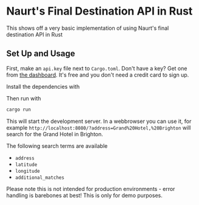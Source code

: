 # Naurt's Final Destination API in Rust

This shows off a very basic implementation of using Naurt's final destination API
in Rust

## Set Up and Usage 

First, make an `api.key` file next to `Cargo.toml`. 
Don't have a key? Get one from [the dashboard](https://dashboard.naurt.com/sign-up).
It's free and you don't need a credit card to sign up.

Install the dependencies with 

Then run with 

```bash
cargo run
```

This will start the development server. In a webbrowser you can use it, 
for example `http://localhost:8080/?address=Grand%20Hotel,%20Brighton` will 
search for the Grand Hotel in Brighton.

The following search terms are available

- `address`
- `latitude`
- `longitude`
- `additional_matches`

Please note this is not intended for production environments - error handling is 
barebones at best! This is only for demo purposes.

